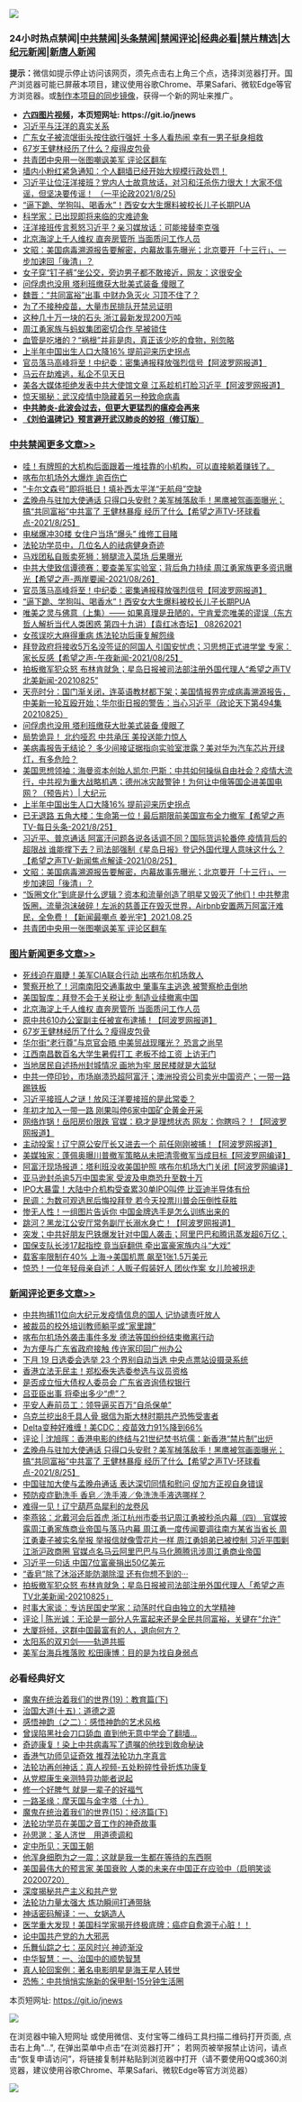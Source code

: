 ![](https://raw.githubusercontent.com/fqnews/bnews/master/64photo/fqnews-qr.jpg)

<div id="tt">
<h3>24小时热点禁闻|<a href="#%E4%B8%AD%E5%85%B1%E7%A6%81%E9%97%BB%E6%9B%B4%E5%A4%9A%E6%96%87%E7%AB%A0">中共禁闻</a>|<a href="#%E5%9B%BE%E7%89%87%E6%96%B0%E9%97%BB%E6%9B%B4%E5%A4%9A%E6%96%87%E7%AB%A0">头条禁闻</a>|<a href="#%E6%96%B0%E9%97%BB%E8%AF%84%E8%AE%BA%E6%9B%B4%E5%A4%9A%E6%96%87%E7%AB%A0">禁闻评论|<a href="#%E5%BF%85%E7%9C%8B%E7%BB%8F%E5%85%B8%E5%A5%BD%E6%96%87">经典必看|<a href="/video.md#%E7%A6%81%E7%89%87%E7%B2%BE%E9%80%89">禁片精选</a>|<a href="https://github.com/fqnews/djy/blob/master/gb/nf1351518.md#1">大纪元新闻</a>|<a href="https://github.com/fqnews/ntdtv/blob/master/gb/prog204.md#1">新唐人新闻</a></h3>
<div><b>提示：</b>微信如提示停止访问该网页，须先点击右上角三个点，选择浏览器打开。国产浏览器可能已屏蔽本项目，建议使用谷歌Chrome、苹果Safari、微软Edge等官方浏览器。或<a href="https://github.com/fqnews/bnews/blob/master/%E5%88%B6%E4%BD%9Cgit%E7%A6%81%E9%97%BB%E9%95%9C%E5%83%8F.md">制作本项目的同步镜像</a>，获得一个新的网址来推广。</div>
<ul>
<li><b><a href="http://d1.bdrive.tk/64.mp4" target="_blank">六四图片视频</a>，本页短网址: https://git.io/jnews</b></li>
<li><a href="/bannedvideo/20210826/1613263.md">习近平与汪洋的真实关系</a></li>
<li><a href="/cbnews/20210826/1613245.md">广东女子被流氓街头按住欲行强奸 十多人看热闹 幸有一男子挺身相救</a></li>
<li><a href="/topimagenews/20210826/1613233.md">67岁王健林经历了什么？瘦得皮包骨</a></li>
<li><a href="/cbnews/20210826/1613253.md">共青团中央用一张图嘲讽美军 评论区翻车</a></li>
<li><a href="/bannedvideo/20210826/1613259.md">墙内小粉红紧急通知：个人翻墙已经开始大规模行政处罚！</a></li>
<li><a href="/bannedvideo/20210826/1613244.md">习近平让位汪洋接班？党内人士故意放话，对习和汪杀伤力很大！大家不信谣，但坚决要传谣！ （一平论政2021/8/25)</a></li>
<li><a href="/cbnews/20210826/1613677.md">“逼下跪、学狗叫、喝香水”！西安女大生爆料被校长儿子长期PUA</a></li>
<li><a href="/baitai/20210826/1613716.md">科学家：已出现即将来临的灾难迹象</a></li>
<li><a href="/comments/20210826/1613756.md">汪洋接班传言惹怒习近平？亲习媒放话：可能接替李克强</a></li>
<li><a href="/topimagenews/20210826/1613688.md">北京海淀上千人维权 直奔房管所 当面质问工作人员</a></li>
<li><a href="/cbnews/20210826/1613296.md">文昭：美国病毒溯源报告要解密，内幕故事先曝光；北京要开「十三行」、一步加速回「後清」？</a></li>
<li><a href="/funmedia/20210826/1613561.md">女子穿“钉子裤”坐公交，旁边男子都不敢接近，网友：这很安全</a></li>
<li><a href="/cbnews/20210826/1613524.md">问俘虏也没用 塔利班缴获大批美式装备 傻眼了</a></li>
<li><a href="/comments/20210826/1613769.md">魏晋：“共同富裕”出事 中财办急灭火 习顶不住了？</a></li>
<li><a href="/bannedvideo/20210826/1613738.md">为了不接种疫苗，大量市民排队开禁忌证明</a></li>
<li><a href="/cnnews/20210826/1613603.md">这种几十万一块的石头 浙江最新发现200万吨</a></li>
<li><a href="/cnnews/20210826/1613816.md">周江勇家族与蚂蚁集团密切合作 早被锁住</a></li>
<li><a href="/health/20210826/1613705.md">血管是吃堵的？“祸根”并非是肉，真正该少吃的食物，别忽略</a></li>
<li><a href="/cbnews/20210826/1613443.md">上半年中国出生人口大降16% 提前迎来历史拐点</a></li>
<li><a href="/cbnews/20210826/1613689.md">官员落马高峰将至！中纪委：密集通报释放强烈信号【阿波罗网报道】</a></li>
<li><a href="/ssgc/20210826/1613826.md">马云在劫难逃，私企不见天日</a></li>
<li><a href="/cnnews/20210826/1613641.md">美各大媒体拒绝发表中共大使馆文章 江系趁机打脸习近平【阿波罗网报道】</a></li>
<li><a href="/comments/20210826/1613748.md">惊天揭秘：武汉疫情中隐藏着另一种致命病毒</a></li>
<li><b><a href="/comments/20200211/1275071.md" target="_blank">中共肺炎-此波会过去，但更大更猛烈的瘟疫会再来</a></b></li>
<li><b><a href="/comments/20200207/1272816.md" target="_blank">《刘伯温碑记》预言避开武汉肺炎的妙招（修订版）</a></b></li>
</ul>
</div>

<div class="catlist">
<h3><a href="/cbnews/" target="_blank">中共禁闻</a><span><a href="/cbnews/" target="_blank" rel="nofollow">更多文章>></a></span></h3>
<ul>
<li><a href="/cbnews/20210827/1614010.md" target="_blank">哇！有牌照的大机构后面跟着一堆挂靠的小机构，可以直接躺着赚钱了。</a></li>
<li><a href="/cbnews/20210827/1613986.md" target="_blank">喀布尔机场外大爆炸 逾百伤亡</a></li>
<li><a href="/cbnews/20210827/1613961.md" target="_blank">“卡尔文森号”即将抵日！填补西太平洋“无航母”空缺</a></li>
<li><a href="/comments/20210827/1613932.md" target="_blank">孟晚舟与驻加大使通话 只得口头安慰？美军械落敌手！黑鹰被驾画面曝光；搞“共同富裕”中共富了 王健林暴瘦 经历了什么【希望之声TV-环球看点-2021/8/25】</a></li>
<li><a href="/cbnews/20210827/1613929.md" target="_blank">电梯爆冲30楼 女住户当场“爆头” 维修工目睹</a></li>
<li><a href="/cbnews/20210826/1613827.md" target="_blank">法轮功学员中，几位名人的祛病健身奇迹</a></li>
<li><a href="/cbnews/20210826/1613812.md" target="_blank">马戏团私自贩卖死狮：狮腿流入菜场 后果曝光</a></li>
<li><a href="/comments/20210826/1613810.md" target="_blank">中共大使致信谭德赛：要查美军实验室；背后角力持续 周江勇家族更多资讯曝光【希望之声-两岸要闻-2021/08/26】</a></li>
<li><a href="/cbnews/20210826/1613689.md" target="_blank">官员落马高峰将至！中纪委：密集通报释放强烈信号【阿波罗网报道】</a></li>
<li><a href="/cbnews/20210826/1613677.md" target="_blank">“逼下跪、学狗叫、喝香水”！西安女大生爆料被校长儿子长期PUA</a></li>
<li><a href="/comments/20210826/1613658.md" target="_blank">唯美之灵与佛意（上集）—— 如果真理是丑陋的，宁肯爱恋唯美的谬误（东方哲人解析当代人类困惑  第四十九讲）【袁红冰杏坛】 08262021</a></li>
<li><a href="/cbnews/20210826/1613574.md" target="_blank">女孩误吃大麻得重病 炼法轮功后康复解怨缘</a></li>
<li><a href="/comments/20210826/1613635.md" target="_blank">拜登政府将接收5万名没签证的阿国人 引国安忧虑；习思想正式进学堂 专家：家长反感【希望之声-午夜新闻-2021/08/25】</a></li>
<li><a href="/comments/20210826/1613599.md" target="_blank">拍板撤军犯众怒 布林肯就急；星岛日报被司法部注册外国代理人“希望之声TV北美新闻-20210825”</a></li>
<li><a href="/cbnews/20210826/1613598.md" target="_blank">天亮时分：国门渐关闭，连英语教材都下架；美国情报界完成病毒溯源报告，中美新一轮互殴开始；华尔街日报的警告：当心习近平（政论天下第494集 20210825）</a></li>
<li><a href="/cbnews/20210826/1613524.md" target="_blank">问俘虏也没用 塔利班缴获大批美式装备 傻眼了</a></li>
<li><a href="/cbnews/20210826/1613523.md" target="_blank">局势诡异！ 北约哑忍 中共承压 美投送能力惊人</a></li>
<li><a href="/comments/20210826/1613503.md" target="_blank">美病毒报告无结论？ 多少间接证据指向实验室泄露？美对华为汽车芯片开绿灯，有多危险？</a></li>
<li><a href="/cbnews/20210826/1613468.md" target="_blank">美国思想领袖：海曼资本创始人凯尔·巴斯：中共如何操纵自由社会？疫情大流行，中共视为重大战略机遇；德州冰灾敲警钟！为何让中俄等国企进美国电网？（预告片）| 大纪元</a></li>
<li><a href="/cbnews/20210826/1613443.md" target="_blank">上半年中国出生人口大降16% 提前迎来历史拐点</a></li>
<li><a href="/comments/20210826/1613438.md" target="_blank">已无退路 五角大楼：生命第一位！最后期限前美国宣布全力撤军【希望之声TV-每日头条-2021/8/25】</a></li>
<li><a href="/comments/20210826/1613301.md" target="_blank">习近平、普京通话 阿富汗问题各说各话调不同？国际货运轮番停  疫情背后的超限战  谁能撑下去？司法部强制《星岛日报》登记外国代理人意味这什么？【希望之声TV-新闻焦点解读-2021/08/25】</a></li>
<li><a href="/cbnews/20210826/1613296.md" target="_blank">文昭：美国病毒溯源报告要解密，内幕故事先曝光；北京要开「十三行」、一步加速回「後清」？</a></li>
<li><a href="/comments/20210826/1613257.md" target="_blank">“饭圈文化”到底是什么逻辑？资本和流量创造了明星又毁灭了他们！中共整肃饭圈，流量泡沫破碎！左派的慈善正在毁灭世界，Airbnb安置两万阿富汗难民，全免费！【新闻最嘲点 姜光宇】2021.08.25</a></li>
<li><a href="/cbnews/20210826/1613253.md" target="_blank">共青团中央用一张图嘲讽美军 评论区翻车</a></li>

</ul>
</div>
<div class="catlist">
<h3><a href="/topimagenews/" target="_blank">图片新闻</a><span><a href="/topimagenews/" target="_blank" rel="nofollow">更多文章>></a></span></h3>
<ul>
<li><a href="/topimagenews/20210827/1614006.md" target="_blank">死线迫在眉睫！美军CIA联合行动 出喀布尔机场救人</a></li>
<li><a href="/topimagenews/20210827/1613978.md" target="_blank">警察开枪了！河南南阳交通事故中 肇事车主逃逸 被警察枪击倒地</a></li>
<li><a href="/topimagenews/20210827/1613928.md" target="_blank">美国智库：拜登不会于关税让步 制造业续撤离中国</a></li>
<li><a href="/topimagenews/20210826/1613688.md" target="_blank">北京海淀上千人维权 直奔房管所 当面质问工作人员</a></li>
<li><a href="/topimagenews/20210826/1613619.md" target="_blank">原中共610办公室副主任被宣布逮捕！【阿波罗网报道】</a></li>
<li><a href="/topimagenews/20210826/1613233.md" target="_blank">67岁王健林经历了什么？瘦得皮包骨</a></li>
<li><a href="/topimagenews/20210826/1613193.md" target="_blank">华尔街“老行尊”与京官会晤 中美贸战现曙光？ 恐言之尚早</a></li>
<li><a href="/topimagenews/20210825/1612927.md" target="_blank">江西南昌数百名大学生暑假打工 老板不给工资 上访无门</a></li>
<li><a href="/topimagenews/20210825/1612918.md" target="_blank">当地居民自述扬州封城情况 画地为牢 居民楼就是大监狱</a></li>
<li><a href="/topimagenews/20210824/1612393.md" target="_blank">中共一停印钞，市场崩溃恐超阿富汗；澳洲投资公司卖光中国资产；一带一路踢铁板</a></li>
<li><a href="/topimagenews/20210824/1612385.md" target="_blank">习近平接班人之谜！放风汪洋要接班的是此常委？</a></li>
<li><a href="/topimagenews/20210823/1611841.md" target="_blank">年初才加入一带一路 刚果叫停6家中国矿企黄金开采</a></li>
<li><a href="/topimagenews/20210823/1611626.md" target="_blank">网络炸锅！岳阳房价限跌 官媒：稳才是理想状态 网友：你瞎吗？！【阿波罗网报道】</a></li>
<li><a href="/topimagenews/20210823/1611570.md" target="_blank">主动投案！辽宁原公安厅长又进去一个 前任刚刚被捕！【阿波罗网报道】</a></li>
<li><a href="/topimagenews/20210823/1611464.md" target="_blank">美媒独家：蓬佩奥曝川普撤军策略从未把清零撤军当成目标【阿波罗网编译】</a></li>
<li><a href="/topimagenews/20210823/1611372.md" target="_blank">阿富汗现场报道：塔利班没收美国护照 喀布尔机场大门关闭【阿波罗网编译】</a></li>
<li><a href="/topimagenews/20210823/1611345.md" target="_blank">亚马逊封杀逾5万中国卖家 受波及电商恐升至数十万</a></li>
<li><a href="/topimagenews/20210823/1611344.md" target="_blank">IPO大暴雷！大陆中介机构受查累30单IPO叫停 比亚迪半导体有份</a></li>
<li><a href="/topimagenews/20210823/1611304.md" target="_blank">民调：为数可观选民后悔投拜登 若今天投票川普会压倒性获胜</a></li>
<li><a href="/topimagenews/20210822/1611175.md" target="_blank">惨无人性！一组图片告诉你 中国金牌选手是怎么训练出来的</a></li>
<li><a href="/topimagenews/20210822/1611004.md" target="_blank">跳河？黑龙江公安厅常务副厅长溺水身亡！【阿波罗网报道】</a></li>
<li><a href="/topimagenews/20210821/1610671.md" target="_blank">突发；中共好朋友巴铁爆发针对中国人袭击；阿里巴巴和腾讯蒸发超6万亿；</a></li>
<li><a href="/topimagenews/20210821/1610451.md" target="_blank">国保支队长涉17起指控 竟当庭翻供 牵出富豪家族内斗“大戏”</a></li>
<li><a href="/topimagenews/20210821/1610240.md" target="_blank">载客率限制在40% 上海→美国机票 飙至1张1.5万美元</a></li>
<li><a href="/topimagenews/20210821/1610219.md" target="_blank">惊恐！一位年轻母亲自述：人贩子假装好人 团伙作案 女儿险被拐走</a></li>

</ul>
</div>
<div class="catlist">
<h3><a href="/comments/" target="_blank">新闻评论</a><span><a href="/comments/" target="_blank" rel="nofollow">更多文章>></a></span></h3>
<ul>
<li><a href="/comments/20210827/1614003.md" target="_blank">中共拘捕11位向大纪元发疫情信息的国人 记协谴责吁放人</a></li>
<li><a href="/comments/20210827/1614002.md" target="_blank">被裁员的校外培训教师躺平或“家里蹲”</a></li>
<li><a href="/comments/20210827/1613996.md" target="_blank">喀布尔机场外袭击事件多发 德法等国纷纷结束撤离行动</a></li>
<li><a href="/comments/20210827/1613982.md" target="_blank">为方便与广东省政府接触 传许家印回广州办公</a></li>
<li><a href="/comments/20210827/1613977.md" target="_blank">下月 19 日选委会选举 23 个界别自动当选 中央点票站设摄录系统</a></li>
<li><a href="/comments/20210827/1613976.md" target="_blank">香港立法无民主！郑松泰失选委参选与议员资格</a></li>
<li><a href="/comments/20210827/1613967.md" target="_blank">是否成立恒大债权人委员会 广东省咨询债权银行</a></li>
<li><a href="/comments/20210827/1613955.md" target="_blank">吕亚臣出事 将牵出多少“虎”？</a></li>
<li><a href="/comments/20210827/1613953.md" target="_blank">平安人寿前员工：领导逼买百万“自杀保单”</a></li>
<li><a href="/comments/20210827/1613950.md" target="_blank">乌克兰挖出8千具人骨 据信为斯大林时期共产恐怖受害者</a></li>
<li><a href="/comments/20210827/1613949.md" target="_blank">Delta变种好难缠！美CDC：疫苗效力91%降到66%</a></li>
<li><a href="/comments/20210827/1613938.md" target="_blank">评论 | 沈旭晖：香港电影的终结与21世纪焚书坑儒：新香港“禁片制”出炉</a></li>
<li><a href="/comments/20210827/1613932.md" target="_blank">孟晚舟与驻加大使通话 只得口头安慰？美军械落敌手！黑鹰被驾画面曝光；搞“共同富裕”中共富了 王健林暴瘦 经历了什么【希望之声TV-环球看点-2021/8/25】</a></li>
<li><a href="/comments/20210827/1613927.md" target="_blank">中国驻加大使与孟晚舟通话 表达深切同情和慰问 促加方正视自身错误</a></li>
<li><a href="/comments/20210827/1613926.md" target="_blank">预防疫症勤洗手 香皂／洗手液／免洗洗手液选哪样？</a></li>
<li><a href="/comments/20210827/1613925.md" target="_blank">难得一见！辽宁葫芦岛犀利的龙卷风</a></li>
<li><a href="/comments/20210826/1613922.md" target="_blank">李燕铭：北戴河会后首虎 浙江杭州市委书记周江勇被秒杀内幕（四） 官媒披露周江勇家族商业帝国与落马内幕 周江勇一度传闻要调往南方某省当省长 周江勇妻子被实名举报 举报信就像雪花片一样 周江勇姐弟已被控制 习近平围剿江浙沪政商圈 官媒点名马云阿里巴巴与马化腾腾讯涉周江勇商业帝国</a></li>
<li><a href="/comments/20210826/1613902.md" target="_blank">习近平一句话 中国7位富豪捐出50亿美元</a></li>
<li><a href="/comments/20210826/1613893.md" target="_blank">“香皂”除了沐浴还能防潮除湿 还有你想不到的···</a></li>
<li><a href="/comments/20210826/1613875.md" target="_blank">拍板撤军犯众怒 布林肯就急；星岛日报被司法部注册外国代理人「希望之声TV北美新闻-20210825」</a></li>
<li><a href="/comments/20210826/1613874.md" target="_blank">时事大家谈：专访民国史学家：动荡时代自由独立的大学精神</a></li>
<li><a href="/comments/20210826/1613873.md" target="_blank">评论 | 陈光诚：无论是一部分人先富起来还是全民共同富裕，关键在“允许”</a></li>
<li><a href="/comments/20210826/1613872.md" target="_blank">大厦将倾，这群中国最富有的人，退向何方？</a></li>
<li><a href="/comments/20210826/1613861.md" target="_blank">太阳系的双刃剑——轨道共振</a></li>
<li><a href="/comments/20210826/1613860.md" target="_blank">美军台海兵推落败 松田康博：目的是为找自身弱点</a></li>

</ul>
</div>

<div class="catlist">
<h3>必看经典好文</h3>
<ul>
<li><a href="/comments/20180716/972458.md" target="_blank">魔鬼在统治着我们的世界(19)：教育篇(下)</a></li>
<li><a href="/topimagenews/20180322/917868.md" target="_blank">治国大道(十五)：道德之源</a></li>
<li><a href="/comments/20210612/1565472.md" target="_blank">感悟神韵（之二）：感悟神韵的艺术风格</a></li>
<li><a href="/topimagenews/20200928/1404412.md" target="_blank">曾误陷黑社会刀口舔血 直到他无意中学会了翻墙&#8230;</a></li>
<li><a href="/topimagenews/20210131/1478453.md" target="_blank">奇迹康复！染上中共病毒写了遗嘱的他找到救命秘诀</a></li>
<li><a href="/comments/20200517/1330064.md" target="_blank">香港气功师见证奇效 推荐法轮功九字真言</a></li>
<li><a href="/comments/20190516/1128964.md" target="_blank">法轮功再创神话：真人视频-五处粉碎性骨折炼功康复</a></li>
<li><a href="/comments/20210331/1516768.md" target="_blank">从党棍康生亲测特异功能者说起</a></li>
<li><a href="/funmedia/20200713/1359909.md" target="_blank">修一个好脾气 就是一辈子的好福气</a></li>
<li><a href="/topimagenews/20180327/919935.md" target="_blank">一路圣缘：摩天国与金字塔（十九）</a></li>
<li><a href="/topimagenews/20180610/955499.md" target="_blank">魔鬼在统治着我们的世界(15)：经济篇(下)</a></li>
<li><a href="/comments/20200511/1326751.md" target="_blank">法轮功学员在美国之音工作的神奇故事</a></li>
<li><a href="/comments/20210216/1488350.md" target="_blank">孙思邈：圣人济世　用道德调和</a></li>
<li><a href="/tculture/xiulian/20151111/470021.md" target="_blank">定中所见：天国王朝</a></li>
<li><a href="/topimagenews/20210219/1489990.md" target="_blank">他浑身细胞为之一震：这就是我一生都在等待的东西啊</a></li>
<li><a href="/bannedvideo/20210227/1495046.md" target="_blank">美国最伟大的预言家 美国衰败 人类的未来在中国正在应验中（启明笑谈20200720）</a></li>
<li><a href="/cbnews/20210731/1597512.md" target="_blank">深度揭秘共产主义和共产党</a></li>
<li><a href="/cbnews/20200816/1381005.md" target="_blank">法轮功力量太强大 炼功瞬间打通带脉</a></li>
<li><a href="/comments/20200609/1342224.md" target="_blank">神话密码解译：一、女娲造人</a></li>
<li><a href="/comments/20201115/1431139.md" target="_blank">医学重大发现！美国科学家揭开终极底牌：癌症自愈源于心脏！！</a></li>
<li><a href="/comments/20200717/1361899.md" target="_blank">论中国共产党的九大邪恶</a></li>
<li><a href="/tculture/20190101/792550.md" target="_blank">乐舞仙踪之七：巫风时兴 神迹渐没</a></li>
<li><a href="/comments/20200605/1340202.md" target="_blank">中华智慧：一、治国中的顺势智慧</a></li>
<li><a href="/comments/20200523/1332915.md" target="_blank">真人轮回案例：著名电影明星是海王星人转世</a></li>
<li><a href="/baitai/20200711/1359005.md" target="_blank">恐怖：中共悄悄实施新的保甲制-15分钟生活圈</a></li>

</ul>
</div>

本页短网址: https://git.io/jnews

![](https://raw.githubusercontent.com/fqnews/bnews/master/64photo/fqnews-qr.jpg)

在浏览器中输入短网址 或使用微信、支付宝等二维码工具扫描二维码打开页面, 点击右上角"...", 在弹出菜单中点击“在浏览器打开”； 若网页被举报禁止访问，请点击“恢复申请访问”，将链接复制并粘贴到浏览器中打开（请不要使用QQ或360浏览器，建议使用谷歌Chrome、苹果Safari、微软Edge等官方浏览器）

![](https://raw.githubusercontent.com/fqnews/bnews/master/64photo/wx.jpg)